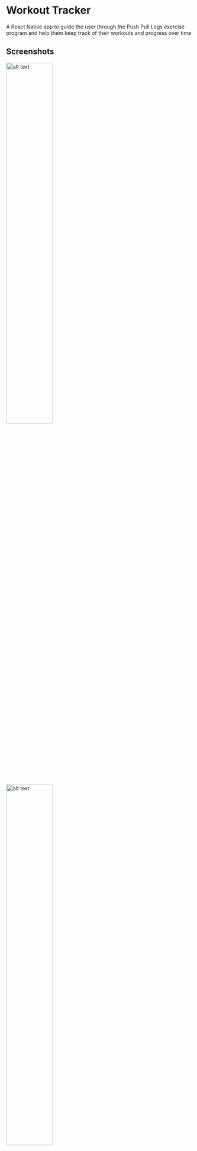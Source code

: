 # Workout Tracker

A React Native app to guide the user through the Push Pull Legs exercise program and help them keep track of their workouts and progress over time

## Screenshots

<img src="https://i.imgur.com/UTYRAL5.png" alt="alt text" width="50%" height="50%">
<img src="https://i.imgur.com/Nb4Nncy.png" alt="alt text" width="50%" height="50%">
<img src="https://i.imgur.com/HwsKJd0.png" alt="alt text" width="50%" height="50%">
<img src="https://i.imgur.com/EjPL1M0.png" alt="alt text" width="50%" height="50%">

